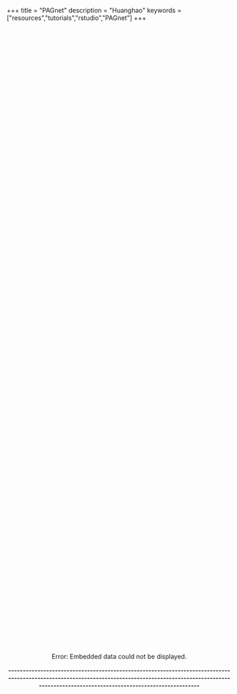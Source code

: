 +++
title = "PAGnet"
description = "Huanghao"
keywords = ["resources","tutorials","rstudio","PAGnet"]
+++

<div align=center>

<!-- Resources on other origins must be CORS-enabled. -->
<link rel="import" href="http://144.214.26.35:8238/PAGnet/">


<object data="http://144.214.26.35:8238/PAGnet/" width="1200" height="1400">
    <embed src="http://144.214.26.35:8238/PAGnet/" width="1200" height="1400"> </embed>
    Error: Embedded data could not be displayed.
</object>


<br>

**---------------------------------------------------------------------------------------------------------------------------------------------------------------------------------------------------------------**

<br><br><br>
